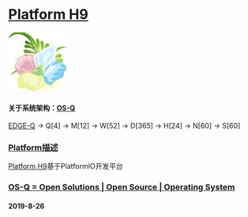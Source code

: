 ﻿# [Platform H9](https://github.com/OS-Q/H9)

[![sites](OS-Q/OS-Q.png)](http://www.OS-Q.com)

#### 关于系统架构：[OS-Q](https://github.com/OS-Q/OS-Q)

[EDGE-Q](https://github.com/OS-Q/EDGE-Q) -> Q[4] -> M[12] -> W[52] -> D[365] -> H[24] -> N[60] -> S[60]

### [Platform描述](https://github.com/OS-Q/H9/wiki) 

[Platform H9](https://github.com/OS-Q/H9)基于PlatformIO开发平台

### [OS-Q = Open Solutions | Open Source |  Operating System ](http://www.OS-Q.com/H9)
####  2019-8-26
